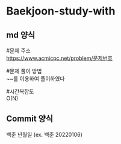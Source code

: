 # Baekjoon-study-with

## md 양식
#문제 주소\
https://www.acmicpc.net/problem/문제번호

#문제 풀이 방법\
~~를 이용하여 풀이하였다

#시간복잡도\
O(N)

## Commit 양식
백준 년월일 (ex. 백준 20220106)
